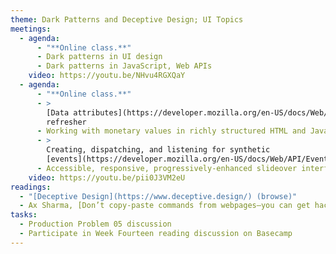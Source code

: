 ```yaml
---
theme: Dark Patterns and Deceptive Design; UI Topics
meetings:
  - agenda:
      - "**Online class.**"
      - Dark patterns in UI design
      - Dark patterns in JavaScript, Web APIs
    video: https://youtu.be/NHvu4RGXQaY
  - agenda:
      - "**Online class.**"
      - >
        [Data attributes](https://developer.mozilla.org/en-US/docs/Web/HTML/Global_attributes/data-*)
        refresher
      - Working with monetary values in richly structured HTML and JavaScript
      - >
        Creating, dispatching, and listening for synthetic
        [events](https://developer.mozilla.org/en-US/docs/Web/API/Event/Event)
      - Accessible, responsive, progressively-enhanced slideover interface designs
    video: https://youtu.be/pii0J3VM2eU
readings:
  - "[Deceptive Design](https://www.deceptive.design/) (browse)"
  - Ax Sharma, [Don’t copy-paste commands from webpages—you can get hacked](https://www.bleepingcomputer.com/news/security/dont-copy-paste-commands-from-webpages-you-can-get-hacked/)
tasks:
  - Production Problem 05 discussion
  - Participate in Week Fourteen reading discussion on Basecamp
---
```

